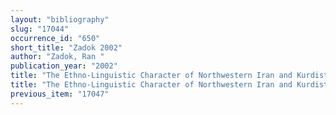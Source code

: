 ```yaml
---
layout: "bibliography"
slug: "17044"
occurrence_id: "650"
short_title: "Zadok 2002"
author: "Zadok, Ran "
publication_year: "2002"
title: "The Ethno-Linguistic Character of Northwestern Iran and Kurdistan in the Neo-Assyrian Period."
title: "The Ethno-Linguistic Character of Northwestern Iran and Kurdistan in the Neo-Assyrian Period."
previous_item: "17047"
---
```


